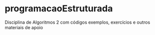 # programacaoEstruturada
Disciplina de Algoritmos 2 com códigos exemplos, exercícios e outros materiais de apoio
